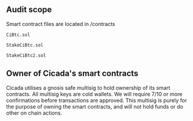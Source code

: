 ## Audit scope

Smart contract files are located in /contracts

`CiBtc.sol`

`StakeCiBtc.sol`

`StakeCiBtc2.sol`

## Owner of Cicada's smart contracts

Cicada utilises a gnosis safe multisig to hold ownership of its smart contracts. All multisig keys are cold wallets. We will require 7/10 or more confirmations before transactions are approved. This multisig is purely for the purpose of owning the smart contracts, and will not hold funds or do other on chain actions.
